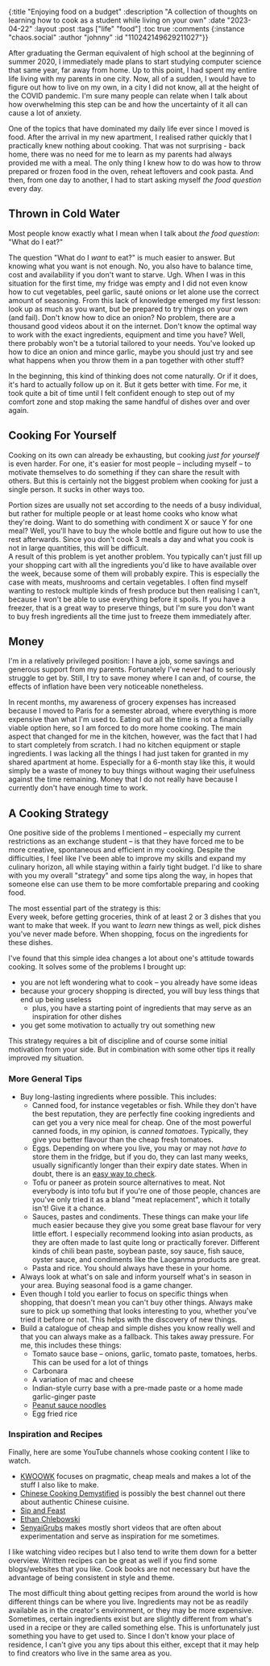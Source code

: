 {:title "Enjoying food on a budget"
 :description "A collection of thoughts on learning how to cook as a student while living on your own"
 :date "2023-04-22"
 :layout :post
 :tags ["life" "food"]
 :toc true
 :comments {:instance "chaos.social" :author "johnny" :id "110242149629211027"}}

After graduating the German equivalent of high school at the beginning of summer 2020, I immediately made plans to start studying computer science that same year, far away from home. Up to this point, I had spent my entire life living with my parents in one city. Now, all of a sudden, I would have to figure out how to live on my own, in a city I did not know, all at the height of the COVID pandemic. I'm sure many people can relate when I talk about how overwhelming this step can be and how the uncertainty of it all can cause a lot of anxiety.

One of the topics that have dominated my daily life ever since I moved is food. After the arrival in my new apartment, I realised rather quickly that I practically knew nothing about cooking. That was not surprising - back home, there was no need for me to learn as my parents had always provided me with a meal. The only thing I knew how to do was how to throw prepared or frozen food in the oven, reheat leftovers and cook pasta. And then, from one day to another, I had to start asking myself *the food question* every day.

## Thrown in Cold Water

Most people know exactly what I mean when I talk about *the food question*: "What do I eat?"

The question "What do I *want* to eat?" is much easier to answer. But knowing what you want is not enough. No, you also have to balance time, cost and availability if you don't want to starve. Ugh. When I was in this situation for the first time, my fridge was empty and I did not even know how to cut vegetables, peel garlic, sauté onions or let alone use the correct amount of seasoning. From this lack of knowledge emerged my first lesson: look up as much as you want, but be prepared to try things on your own (and fail). Don't know how to dice an onion? No problem, there are a thousand good videos about it on the internet. Don't know the optimal way to work with the exact ingredients, equipment and time you have? Well, there probably won't be a tutorial tailored to your needs. You've looked up how to dice an onion and mince garlic, maybe you should just try and see what happens when you throw them in a pan together with other stuff?

In the beginning, this kind of thinking does not come naturally. Or if it does, it's hard to actually follow up on it. But it gets better with time. For me, it took quite a bit of time until I felt confident enough to step out of my comfort zone and stop making the same handful of dishes over and over again.

## Cooking For Yourself

Cooking on its own can already be exhausting, but cooking *just for yourself* is even harder. For one, it's easier for most people – including myself – to motivate themselves to do something if they can share the result with others. But this is certainly not the biggest problem when cooking for just a single person. It sucks in other ways too.

Portion sizes are usually not set according to the needs of a busy individual, but rather for multiple people or at least home cooks who know what they're doing. Want to do something with condiment X or sauce Y for one meal? Well, you'll have to buy the whole bottle and figure out how to use the rest afterwards. Since you don't cook 3 meals a day and what you cook is not in large quantities, this will be difficult.\
A result of this problem is yet another problem. You typically can't just fill up your shopping cart with all the ingredients you'd like to have available over the week, because some of them will probably expire. This is especially the case with meats, mushrooms and certain vegetables. I often find myself wanting to restock multiple kinds of fresh produce but then realising I can't, because I won't be able to use everything before it spoils. If you have a freezer, that is a great way to preserve things, but I'm sure you don't want to buy fresh ingredients all the time just to freeze them immediately after.

## Money

I'm in a relatively privileged position: I have a job, some savings and generous support from my parents. Fortunately I've never had to seriously struggle to get by. Still, I try to save money where I can and, of course, the effects of inflation have been very noticeable nonetheless. 

In recent months, my awareness of grocery expenses has increased because I moved to Paris for a semester abroad, where everything is more expensive than what I'm used to. Eating out all the time is not a financially viable option here, so I am forced to do more home cooking. The main aspect that changed for me in the kitchen, however, was the fact that I had to start completely from scratch. I had no kitchen equipment or staple ingredients. I was lacking all the things I had just taken for granted in my shared apartment at home. Especially for a 6-month stay like this, it would simply be a waste of money to buy things without waging their usefulness against the time remaining. Money that I do not really have because I currently don't have enough time to work.

## A Cooking Strategy

One positive side of the problems I mentioned – especially my current restrictions as an exchange student – is that they have forced me to be more creative, spontaneous and efficient in my cooking. Despite the difficulties, I feel like I've been able to improve my skills and expand my culinary horizon, all while staying within a fairly tight budget. I'd like to share with you my overall "strategy" and some tips along the way, in hopes that someone else can use them to be more comfortable preparing and cooking food.

The most essential part of the strategy is this:\
Every week, before getting groceries, think of at least 2 or 3 dishes that you want to make that week. If you want to *learn* new things as well, pick dishes you've never made before. When shopping, focus on the ingredients for these dishes.

I've found that this simple idea changes a lot about one's attitude towards cooking. It solves some of the problems I brought up:

- you are not left wondering what to cook – you already have some ideas
- because your grocery shopping is directed, you will buy less things that end up being useless
  - plus, you have a starting point of ingredients that may serve as an inspiration for other dishes
- you get some motivation to actually try out something new

This strategy requires a bit of discipline and of course some initial motivation from your side. But in combination with some other tips it really improved my situation. 

### More General Tips

- Buy long-lasting ingredients where possible. This includes:
  - Canned food, for instance vegetables or fish. While they don't have the best reputation, they are perfectly fine cooking ingredients and can get you a very nice meal for cheap. One of the most powerful canned foods, in my opinion, is *canned tomatoes*. Typically, they give you better flavour than the cheap fresh tomatoes.
  - Eggs. Depending on where you live, you may or may not *have to* store them in the fridge, but if you do, they can last many weeks, usually significantly longer than their expiry date states. When in doubt, there is an [easy way to check](https://www.eatthis.com/how-to-check-eggs/).
  - Tofu or paneer as protein source alternatives to meat. Not everybody is into tofu but if you're one of those people, chances are you've only tried it as a bland "meat replacement", which it totally isn't! Give it a chance.
  - Sauces, pastes and condiments. These things can make your life much easier because they give you some great base flavour for very little effort. I especially recommend looking into asian products, as they are often made to last quite long or practically forever. Different kinds of chili bean paste, soybean paste, soy sauce, fish sauce, oyster sauce, and condiments like the Laoganma products are great.
  - Pasta and rice. You should always have these in your home.
- Always look at what's on sale and inform yourself what's in season in your area. Buying seasonal food is a game changer.
- Even though I told you earlier to focus on specific things when shopping, that doesn't mean you can't buy other things. Always make sure to pick up something that looks interesting to you, whether you've tried it before or not. This helps with the discovery of new things.
- Build a catalogue of cheap and simple dishes you know really well and that you can always make as a fallback. This takes away pressure. For me, this includes these things:
  - Tomato sauce base – onions, garlic, tomato paste, tomatoes, herbs. This can be used for a lot of things
  - Carbonara
  - A variation of mac and cheese
  - Indian-style curry base with a pre-made paste or a home made garlic-ginger paste
  - [Peanut sauce noodles](https://www.youtube.com/watch?v=yvIZ19IN2yY)
  - Egg fried rice
  
### Inspiration and Recipes
  
Finally, here are some YouTube channels whose cooking content I like to watch.

- [KWOOWK](https://www.youtube.com/@letsKWOOWK) focuses on pragmatic, cheap meals and makes a lot of the stuff I also like to make.
- [Chinese Cooking Demystified](https://www.youtube.com/@ChineseCookingDemystified) is possibly the best channel out there about authentic Chinese cuisine.
- [Sip and Feast](https://www.youtube.com/@SipandFeast)
- [Ethan Chlebowski](https://www.youtube.com/@EthanChlebowski)
- [SenyaiGrubs](https://www.youtube.com/@SenyaiGrubs) makes mostly short videos that are often about experimentation and serve as inspiration for me sometimes.

I like watching video recipes but I also tend to write them down for a better overview. Written recipes can be great as well if you find some blogs/websites that you like. Cook books are not necessary but have the advantage of being consistent in style and theme.

The most difficult thing about getting recipes from around the world is how different things can be where you live. Ingredients may not be as readily available as in the creator's environment, or they may be more expensive. Sometimes, certain ingredients exist but are slightly different from what's used in a recipe or they are called something else. This is unfortunately just something you have to get used to. Since I don't know your place of residence, I can't give you any tips about this either, except that it may help to find creators who live in the same area as you.



